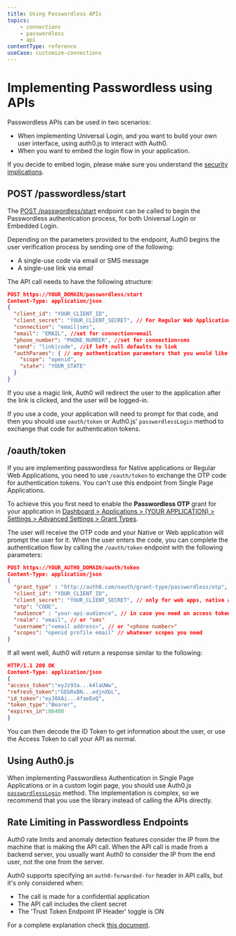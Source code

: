 ```yaml
---
title: Using Passwordless APIs
topics:
    - connections
    - passwordless
    - api
contentType: reference
useCase: customize-connections
---
```

# Implementing Passwordless using APIs

Passwordless APIs can be used in two scenarios:

- When implementing Universal Login, and you want to build your own user interface, using auth0.js to interact with Auth0. 
- When you want to embed the login flow in your application. 

If you decide to embed login, please make sure you understand the [security implications](/guides/login/universal-vs-embedded).

## POST /passwordless/start

The [POST /passwordless/start](/api/authentication#get-code-or-link) endpoint can be called to begin the Passwordless authentication process, for both Universal Login or Embedded Login.

Depending on the parameters provided to the endpoint, Auth0 begins the user verification process by sending one of the following:

* A single-use code via email or SMS message
* A single-use link via email

The API call needs to have the following structure:

```json
POST https://YOUR_DOMAIN/passwordless/start
Content-Type: application/json
{
  "client_id": "YOUR_CLIENT_ID",
  "client_secret": "YOUR_CLIENT_SECRET", // For Regular Web Applications
  "connection": "email|sms",
  "email": "EMAIL", //set for connection=email
  "phone_number": "PHONE_NUMBER", //set for connection=sms
  "send": "link|code", //if left null defaults to link
  "authParams": { // any authentication parameters that you would like to add
    "scope": "openid",
    "state": "YOUR_STATE"
  }
}
```

If you use a magic link, Auth0 will redirect the user to the application after the link is clicked, and the user will be logged-in.

If you use a code, your application will need to prompt for that code, and then you should use `oauth/token` or Auth0.js' `passwordlessLogin` method to exchange that code for authentication tokens.

## /oauth/token

If you are implementing passwordless for Native applications or Regular Web Applications, you need to use `/oauth/token` to exchange the OTP code for authentication tokens. You can't use this endpoint from Single Page Applications.

To achieve this you first need to enable the **Passwordless OTP** grant for your application in [Dashboard > Applications > (YOUR APPLICATION) > Settings > Advanced Settings > Grant Types](${manage_url}). 

The user will receive the OTP code and your Native or Web application will prompt the user for it. When the user enters the code, you can complete the authentication flow by calling the `/oauth/token` endpoint with the following parameters:

```json
POST https://YOUR_AUTH0_DOMAIN/oauth/token
Content-Type: application/json
{
  "grant_type" : "http://auth0.com/oauth/grant-type/passwordless/otp",
  "client_id": "YOUR_CLIENT_ID",
  "client_secret": "YOUR_CLIENT_SECRET", // only for web apps, native apps don’t have a client secret
  "otp": "CODE",
  "audience" : "your-api-audience", // in case you need an access token for a specific API
  "realm": "email", // or "sms" 
  "username":"<email address>", // or "<phone number>"
  "scopes": "openid profile email" // whatever scopes you need
}
```

If all went well, Auth0 will return a response similar to the following:

```json
HTTP/1.1 200 OK
Content-Type: application/json
{
"access_token":"eyJz93a...k4laUWw",
"refresh_token":"GEbRxBN...edjnXbL",
"id_token":"eyJ0XAi...4faeEoQ",
"token_type":"Bearer",
"expires_in":86400
}
```

You can then decode the ID Token to get information about the user, or use the Access Token to call your API as normal.

## Using Auth0.js

When implementing Passwordless Authentication in Single Page Applications or in a custom login page, you should use Auth0.js [`passwordlessLogin`](/https://auth0.com/docs/libraries/auth0js/v9#verify-passwordless) method. The implementation is complex, so we recommend that you use the library instead of calling the APIs directly.

## Rate Limiting in Passwordless Endpoints

Auth0 rate limits and anomaly detection features consider the IP from the machine that is making the API call. When the API call is made from a backend server, you usually want Auth0 to consider the IP from the end user, not the one from the server.

Auth0 supports specifying an `auth0-forwarded-for` header in API calls, but it's only considered when:

- The call is made for a confidential application
- The API call includes the client secret
- The 'Trust Token Endpoint IP Header' toggle is ON

For a complete explanation check [this document](/api-auth/tutorials/using-resource-owner-password-from-server-side#configuring-the-auth0-application-to-receive-and-trust-the-ip-sent-by-your-server).
